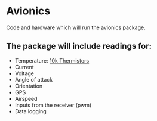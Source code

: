 # Avionics
Code and hardware which will run the avionics package.

## The package will include readings for:
- Temperature: [10k Thermistors](https://www.digikey.com/en/products/detail/MF52A2103J3470/317-1258-ND/1191033?itemSeq=352912458)
- Current
- Voltage
- Angle of attack
- Orientation
- GPS
- Airspeed
- Inputs from the receiver (pwm)
- Data logging

